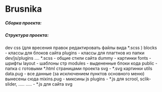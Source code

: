 # Brusnika

##### Сборка проекта:


##### Структура проекта:

dev
  css (для вресения правок редактировать файлы вида *.scss )
    blocks - классы для блоков сайта
    plugins - классы для плагтнов из папки dev/js/plugins
    .... *.scss - общие стили сайта 
  dummy - картинки 
  fonts -  шрифты 
  layout - шаблоны стр
  modules - выдененные блоки кода
  public  - папка с готовыми *.html страницами проекта
  svg - *.svg картинки
  utils
    data.pug  - все данные (за исключением пунктов основного меню) вынесены сюда
    mixins.pug  - миксины
js
  plugins - *.js для scrool, sclik-slider, .....
  .....   - *.js для сайта
svg
